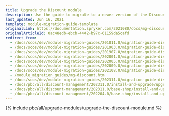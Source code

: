 ```yaml
---
title: Upgrade the Discount module
description: Use the guide to migrate to a newer version of the Discount module.
last_updated: Jun 16, 2021
template: module-migration-guide-template
originalLink: https://documentation.spryker.com/2021080/docs/mg-discount
originalArticleId: 0ac48edb-ebcb-4442-b97c-61159da5cafd
redirect_from:
  - /docs/scos/dev/module-migration-guides/201811.0/migration-guide-discount.html
  - /docs/scos/dev/module-migration-guides/201903.0/migration-guide-discount.html
  - /docs/scos/dev/module-migration-guides/201907.0/migration-guide-discount.html
  - /docs/scos/dev/module-migration-guides/202001.0/migration-guide-discount.html
  - /docs/scos/dev/module-migration-guides/202005.0/migration-guide-discount.html
  - /docs/scos/dev/module-migration-guides/202009.0/migration-guide-discount.html
  - /docs/scos/dev/module-migration-guides/202108.0/migration-guide-discount.html
  - /module_migration_guides/mg-discount.htm
  - /docs/scos/dev/module-migration-guides/202311.0/migration-guide-discount.html
  - /docs/pbc/all/discount-management/202311.0/install-and-upgrade/upgrade-the-discount-module.html
  - /docs/pbc/all/discount-management/202311.0/base-shop/install-and-upgrade/upgrade-the-discount-module.html
  - /docs/pbc/all/discount-management/202204.0/base-shop/install-and-upgrade/upgrade-the-discount-module.html
---
```


{% include pbc/all/upgrade-modules/upgrade-the-discount-module.md %} <!-- To edit, see /_includes/pbc/all/upgrade-modules/upgrade-the-discount-module.md -->
